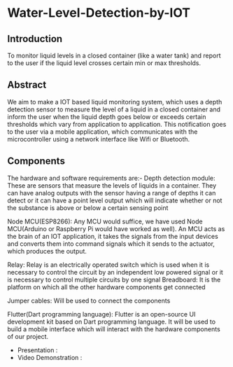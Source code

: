 # Water-Level-Detection-by-IOT

## Introduction
To monitor liquid levels in a closed container (like a water tank) and report to the user if the liquid level crosses certain min or max thresholds.


## Abstract
We aim to make a IOT based liquid monitoring system, which uses a depth detection sensor to measure the level of a liquid in a closed container and inform the user when the liquid depth goes below or exceeds certain thresholds which vary from application to application. This notification goes to the user via a mobile application, which communicates with the microcontroller using a network interface like Wifi or Bluetooth. 


## Components
The hardware and software requirements are:-
Depth detection module: These are sensors that measure the levels of liquids in a container. They can have analog outputs with the sensor having a range of depths it can detect or it can have a point level output which will indicate whether or not the substance is above or below a certain sensing point 

Node MCU(ESP8266): Any MCU would suffice, we have used Node MCU(Arduino or Raspberry Pi would have worked as well). An MCU acts as the brain of an IOT application, it takes the signals from the input devices and converts them into command signals which it sends to the actuator, which produces the output.

Relay: Relay is an electrically operated switch which is used when it is necessary to control the circuit by an independent low powered signal or it is necessary to control multiple circuits by one signal
Breadboard: It is the platform on which all the other hardware components get connected 

Jumper cables: Will be used to connect the components

Flutter(Dart programming language): Flutter is an open-source UI development kit based on Dart programming language. It will be used to build a mobile interface which will interact with the hardware components of our project.


* Presentation : 
* Video Demonstration : 
